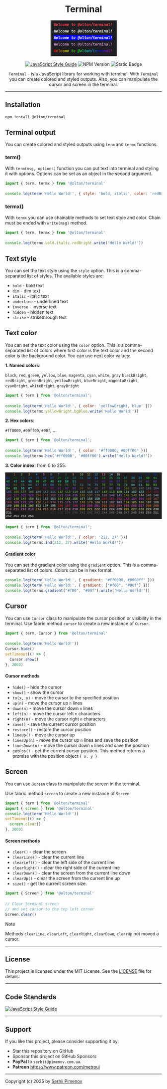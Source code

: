 <div align="center">

# Terminal

<div align="center">

![img.png](output.png)

</div>


[![JavaScript Style Guide](https://img.shields.io/badge/code_style-standard-brightgreen.svg)](https://standardjs.com)
![NPM Version](https://img.shields.io/npm/v/%40olton%2Fterminal)
![Static Badge](https://img.shields.io/badge/dependencies-none-green)

`Terminal` - is a JavaScript library for working with terminal. 
With `Terminal` you can create colored and styled outputs. Also, you can manipulate the cursor and screen in the terminal.

</div>

---

## Installation

```bash
npm install @olton/terminal
```

## Terminal output

You can create colored and styled outputs using `term` and `termx` functions.

### term()

With `term(msg, options)` function you can put text into terminal and styling it with options.
Options can be set as an object in the second argument.

```javascript
import { term, termx } from '@olton/terminal'

console.log(term('Hello World!', { style: 'bold, italic', color: 'redBright' }))
```

### termx()

With `termx` you can use chainable methods to set text style and color.
Chain must be ended with `write(msg)` method.

```javascript
import { term, termx } from '@olton/terminal'

console.log(termx.bold.italic.redBright.write('Hello World!'))
```

## Text style

You can set the text style using the `style` option. This is a comma-separated list of styles. The available styles are:
- `bold` - bold text
- `dim` - dim text
- `italic` - italic text
- `underline` - underlined text
- `inverse` - inverse text
- `hidden` - hidden text
- `strike` - strikethrough text

## Text color
You can set the text color using the `color` option. This is a comma-separated list of colors where first color is the text color and the second color is the background color. You can use next color values:

**1. Named colors**:

`black`, `red`, `green`, `yellow`, `blue`, `magenta`, `cyan`, `white`, `gray`
`blackBright`, `redBright`, `greenBright`, `yellowBright`, `blueBright`, `magentaBright`, `cyanBright`, `whiteBright`, `grayBright`

```js
import { term } from '@olton/terminal';

console.log(term('Hello World!', { color: 'yellowBright, blue' }))
console.log(termx.yellowBright.bgBlue.write('Hello World!'))
```

**2. Hex colors**: 

`#ff0000`, `#00ff00`, `#00f`, ...

```js
import { term } from '@olton/terminal';

console.log(term('Hello World!', { color: '#ff0000, #00ff00' }))
console.log(termx.hex('#ff0000', '#00ff00').write('Hello World!'))
```

**3. Color index**: from 0 to 255.

![](colors-indexes.png)

```js
import { term } from '@olton/terminal';

console.log(term('Hello World!', { color: '212, 27' }))
console.log(termx.ind(212, 27).write('Hello World!'))
```


#### Gradient color
You can set the gradient color using the `gradient` option. 
This is a comma-separated list of colors.
Colors can be in hex format.

```javascript
console.log(term('Hello World!', { gradient: "#ff0000, #0000ff" }))
console.log(term('Hello World!', { gradient: ["#f00", "#00f"] }))
console.log(termx.gradient("#f00", "#00f").write('Hello World!'))
```

## Cursor

You can use `Cursor` class to manipulate the cursor position or visibility in the terminal.
Use fabric method `cursor` to create a new instance of `Cursor`.

```javascript
import { term, Cursor } from '@olton/terminal'

console.log(term('Hello World!'))
Cursor.hide()
setTimeout(() => {
  Cursor.show()
}, 2000)
```
 

#### Cursor methods
- `hide()` - hide the cursor
- `show()` - show the cursor
- `to(x, y)` - move the cursor to the specified position
- `up(n)` - move the cursor up `n` lines
- `down(n)` - move the cursor down `n` lines
- `left(n)` - move the cursor left `n` characters
- `right(n)` - move the cursor right `n` characters
- `save()` - save the current cursor position
- `restore()` - restore the cursor position
- `lineUp()` - move the cursor up 
- `linesUp(n)` - move the cursor up `n` lines and save the position
- `linesDown(n)` - move the cursor down `n` lines and save the position
- `getPos()` - get the current cursor position. This method returns a promise with the position object `{ x, y }`

## Screen

You can use `Screen` class to manipulate the screen in the terminal.

Use fabric method `screen` to create a new instance of `Screen`.

```javascript
import { term } from '@olton/terminal'
import { screen } from '@olton/terminal'
console.log(term('Hello World!'))
setTimeout(() => {
  screen.clear()
}, 2000)
```

#### Screen methods
- `clear()` - clear the screen
- `clearLine()` - clear the current line
- `clearLeft()` - clear the left side of the current line
- `clearRight()` - clear the right side of the current line
- `clearDown()` - clear the screen from the current line down
- `clearUp()` - clear the screen from the current line up
- `size()` - get the current screen size.

```js
import { Screen } from '@olton/terminal'

// Clear terminal screen 
// and set cursor to the top left corner
Screen.clear()
```

> [!NOTE]
> Methods `clearLine`, `clearLeft`, `clearRight`, `clearDown`, `clearUp` not moved a cursor.

---
## License

This project is licensed under the MIT License. See the [LICENSE](LICENSE) file for details.

---
## Code Standards

[![JavaScript Style Guide](https://cdn.rawgit.com/standard/standard/master/badge.svg)](https://github.com/standard/standard)

---

## Support

If you like this project, please consider supporting it by:

+ Star this repository on GitHub
+ Sponsor this project on GitHub Sponsors
+ **PayPal** to `serhii@pimenov.com.ua`.
+ **Patreon** https://www.patreon.com/metroui

---

Copyright (c) 2025 by [Serhii Pimenov](https://pimenov.com.ua)

